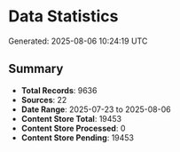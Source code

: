 # Data Statistics

Generated: 2025-08-06 10:24:19 UTC

## Summary

- **Total Records**: 9636
- **Sources**: 22
- **Date Range**: 2025-07-23 to 2025-08-06
- **Content Store Total**: 19453
- **Content Store Processed**: 0
- **Content Store Pending**: 19453
